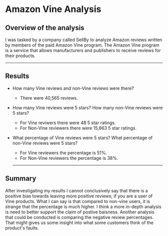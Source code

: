 # Amazon Vine Analysis


## Overview of the analysis
I was tasked by a company called SellBy to analyze Amazon reviews written by members of the paid Amazon Vine program. The Amazon Vine program is a service that allows manufacturers and publishers to receive reviews for their products.

----------------------------------------------------------------------------------------------------------------------------

## Results 
- How many Vine reviews and non-Vine reviews were there?
  - There were 40,565 reviews.
- How many Vine reviews were 5 stars? How many non-Vine reviews were 5 stars?
  - For Vine reviwers there were 48 5 star ratings.
  - For  Non-Vine reviewers there were 15,663 5 star ratings.
- What percentage of Vine reviews were 5 stars? What percentage of non-Vine reviews were 5 stars?
  - For Vine reviewers the percentage is 51%.
  - For Non-Vine reviewers the percentage is 38%.
  
  ----------------------------------------------------------------------------------------------------------------------------
  
  
 ## Summary
 After investigating my results I cannot conclusively say that there is a positive bias towards leaving more positive reviews; if you are a user of Vine products. What I can say is that compared to non-vine users, it is strange that the percentage is much higher. I think a more in-depth analysis is need to better support the claim of postive baisness. Another analysis that could be conducted is comparing the negative review percentages. That might gives us some insight into what some customers think of the product's faults.
